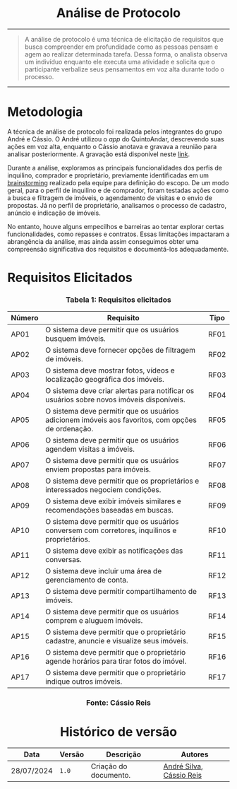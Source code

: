 <center>

# Análise de Protocolo

</center>

---

> A análise de protocolo é uma técnica de elicitação de requisitos que busca compreender em profundidade como as pessoas pensam e agem ao realizar determinada tarefa. Dessa forma, o analista observa um indivíduo enquanto ele executa uma atividade e solicita que o participante verbalize seus pensamentos em voz alta durante todo o processo.

---

# Metodologia

A técnica de análise de protocolo foi realizada pelos integrantes do grupo André e Cássio. O André utilizou o _app_ do QuintoAndar, descrevendo suas ações em voz alta, enquanto o Cássio anotava e gravava a reunião para analisar posteriormente. A gravação está disponível neste [link](https://youtu.be/zjiPAmT3zX4).

Durante a análise, exploramos as principais funcionalidades dos perfis de inquilino, comprador e proprietário, previamente identificadas em um [brainstorming](Modulo-1/pre-rastreabilidade/mapa-mental.md) realizado pela equipe para definição do escopo. De um modo geral, para o perfil de inquilino e de comprador, foram testadas ações como a busca e filtragem de imóveis, o agendamento de visitas e o envio de propostas. Já no perfil de proprietário, analisamos o processo de cadastro, anúncio e indicação de imóveis.

No entanto, houve alguns empecilhos e barreiras ao tentar explorar certas funcionalidades, como repasses e contratos. Essas limitações impactaram a abrangência da análise, mas ainda assim conseguimos obter uma compreensão significativa dos requisitos e documentá-los adequadamente.

# Requisitos Elicitados

<center>

### Tabela 1: Requisitos elicitados

| Número | Requisito                                                                                         | Tipo |
| ------ | ------------------------------------------------------------------------------------------------- | ---- |
| AP01   | O sistema deve permitir que os usuários busquem imóveis.                                          | RF01 |
| AP02   | O sistema deve fornecer opções de filtragem de imóveis.                                           | RF02 |
| AP03   | O sistema deve mostrar fotos, vídeos e localização geográfica dos imóveis.                        | RF03 |
| AP04   | O sistema deve criar alertas para notificar os usuários sobre novos imóveis disponíveis.          | RF04 |
| AP05   | O sistema deve permitir que os usuários adicionem imóveis aos favoritos, com opções de ordenação. | RF05 |
| AP06   | O sistema deve permitir que os usuários agendem visitas a imóveis.                                | RF06 |
| AP07   | O sistema deve permitir que os usuários enviem propostas para imóveis.                            | RF07 |
| AP08   | O sistema deve permitir que os proprietários e interessados negociem condições.                   | RF08 |
| AP09   | O sistema deve exibir imóveis similares e recomendações baseadas em buscas.                       | RF09 |
| AP10   | O sistema deve permitir que os usuários conversem com corretores, inquilinos e proprietários.     | RF10 |
| AP11   | O sistema deve exibir as notificações das conversas.                                              | RF11 |
| AP12   | O sistema deve incluir uma área de gerenciamento de conta.                                        | RF12 |
| AP13   | O sistema deve permitir compartilhamento de imóveis.                                              | RF13 |
| AP14   | O sistema deve permitir que os usuários comprem e aluguem imóveis.                                | RF14 |
| AP15   | O sistema deve permitir que o proprietário cadastre, anuncie e visualize seus imóveis.            | RF15 |
| AP16   | O sistema deve permitir que o proprietário agende horários para tirar fotos do imóvel.            | RF16 |
| AP17   | O sistema deve permitir que o proprietário indique outros imóveis.                                | RF17 |

### Fonte: Cássio Reis

</center>

<center>

# Histórico de versão

</center>

<div style="margin: 0 auto; width: fit-content;">

| Data       | Versão | Descrição             | Autores                                                                                 |
| ---------- | ------ | --------------------- | --------------------------------------------------------------------------------------- |
| 28/07/2024 | `1.0`  | Criação do documento. | [André Silva](https://github.com/Hunter104), [Cássio Reis](https://github.com/csreis72) |

</div>
